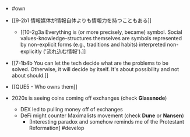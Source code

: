 - #own

- [[9-2b1 情報媒体が情報自体よりも情報力を持つこともある]]
	- [[10-2g3a Everything is (or more precisely, became) symbol. Social values-knowledge-structures themselves are symbols represented by non-explicit forms (e.g., traditions and habits) interpreted non-explicitly ('流れ込む情報').]]

- [[7-1b4b You can let the tech decide what are the problems to be solved. Otherwise, it will decide by itself. It's about possibility and not about should.]]

- [[QUE5 - Who owns them]]

- 2020s is seeing coins coming off exchanges (check **Glassnode**)
	- DEX led to pulling money off of exchanges
	- DeFi might counter Maximalists movement (check **Dune** or **Nansen**)
		- [Interesting paradox and somehow reminds me of the Protestant Reformation] #develop 


